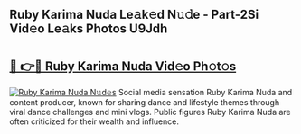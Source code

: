 ## Ruby Karima Nuda Le𝚊k𝚎d N𝚞𝚍e - Part-2Si Vid𝚎o Le𝚊ks Photos U9Jdh

# <h2><a href="http://fbfgpy.evod.top/?m=Ruby+Karima+Nuda">🔗 👉🔴 Ruby Karima Nuda Vid𝚎o Ph𝚘t𝚘s</a></h2>

[![Ruby Karima Nuda N𝚞d𝚎s](https://i.imgur.com/8V9OHl7.gif)](http://fbfgpy.evod.top/?m=Ruby+Karima+Nuda)
Social media sensation Ruby Karima Nuda and content producer, known for sharing dance and lifestyle themes through viral dance challenges and mini vlogs. Public figures Ruby Karima Nuda are often criticized for their wealth and influence. 
